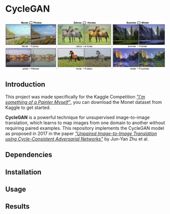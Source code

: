 # CycleGAN
![CycleGAN Example](/figures/cycle_gan_example.png)
## Introduction
This project was made specifically for the Kaggle Competition [*"I'm something of a Painter Myself"*](https://www.kaggle.com/competitions/gan-getting-started), you can download the Monet dataset from Kaggle to get started.

**CycleGAN** is a powerful technique for unsupervised image-to-image translation, 
which learns to map images from one domain to another without requiring paired examples. 
This repository implements the CycleGAN model as proposed in 2017 in the paper 
[*"Unpaired Image-to-Image Translation using Cycle-Consistent Adversarial Networks"*](https://openaccess.thecvf.com/content_ICCV_2017/papers/Zhu_Unpaired_Image-To-Image_Translation_ICCV_2017_paper.pdf)
by Jun-Yan Zhu et al.

## Dependencies

## Installation

## Usage

## Results

